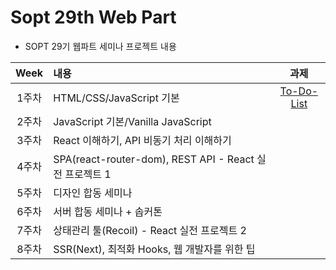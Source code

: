 # Sopt 29th Web Part

- SOPT 29기 웹파트 세미나 프로젝트 내용

|Week|내용|과제|
|:---:|:---------------|:-------------:|
|1주차|HTML/CSS/JavaScript 기본|[To-Do-List](https://github.com/WE-SOPT-29th-Web-Part/Euijin-Kim/tree/main/to-do-list)|
|2주차|JavaScript 기본/Vanilla JavaScript||
|3주차|React 이해하기, API 비동기 처리 이해하기||
|4주차|SPA(react-router-dom), REST API - React 실전 프로젝트 1||
|5주차|디자인 합동 세미나||
|6주차|서버 합동 세미나 + 솝커톤||
|7주차|상태관리 툴(Recoil) - React 실전 프로젝트 2||
|8주차|SSR(Next), 최적화 Hooks, 웹 개발자를 위한 팁||
